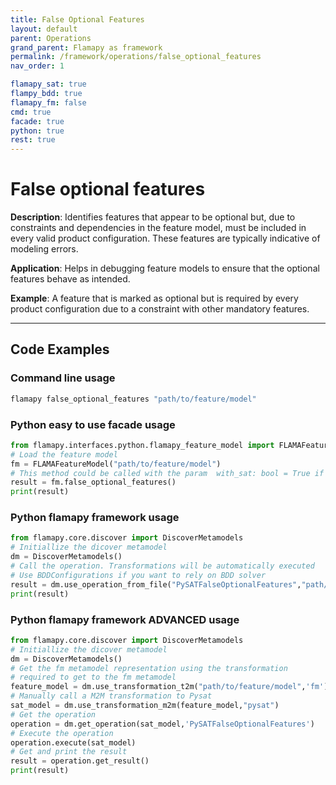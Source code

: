 ```yaml
---
title: False Optional Features
layout: default
parent: Operations
grand_parent: Flamapy as framework
permalink: /framework/operations/false_optional_features
nav_order: 1

flamapy_sat: true
flampy_bdd: true
flamapy_fm: false
cmd: true
facade: true
python: true
rest: true
---
```


# False optional features
**Description**: 
Identifies features that appear to be optional but, due to constraints and dependencies in the feature model, must be included in every valid product configuration. These features are typically indicative of modeling errors.

**Application**: 
Helps in debugging feature models to ensure that the optional features behave as intended.

**Example**: 
A feature that is marked as optional but is required by every product configuration due to a constraint with other mandatory features.


---
## Code Examples

### Command line usage
```bash
flamapy false_optional_features "path/to/feature/model"
```

### Python easy to use facade usage
```python
from flamapy.interfaces.python.flamapy_feature_model import FLAMAFeatureModel
# Load the feature model
fm = FLAMAFeatureModel("path/to/feature/model")
# This method could be called with the param  with_sat: bool = True if you want to force pysat (useful for WASM enviroments) 
result = fm.false_optional_features() 
print(result)
```

### Python flamapy framework usage
```python
from flamapy.core.discover import DiscoverMetamodels
# Initiallize the dicover metamodel
dm = DiscoverMetamodels()
# Call the operation. Transformations will be automatically executed
# Use BDDConfigurations if you want to rely on BDD solver
result = dm.use_operation_from_file("PySATFalseOptionalFeatures","path/to/feature/model")
print(result)
```
### Python flamapy framework **ADVANCED** usage
```python
from flamapy.core.discover import DiscoverMetamodels
# Initiallize the dicover metamodel
dm = DiscoverMetamodels()
# Get the fm metamodel representation using the transformation 
# required to get to the fm metamodel
feature_model = dm.use_transformation_t2m("path/to/feature/model",'fm') 
# Manually call a M2M transformation to Pysat
sat_model = dm.use_transformation_m2m(feature_model,"pysat")
# Get the operation
operation = dm.get_operation(sat_model,'PySATFalseOptionalFeatures')
# Execute the operation
operation.execute(sat_model)
# Get and print the result
result = operation.get_result()
print(result)
```
